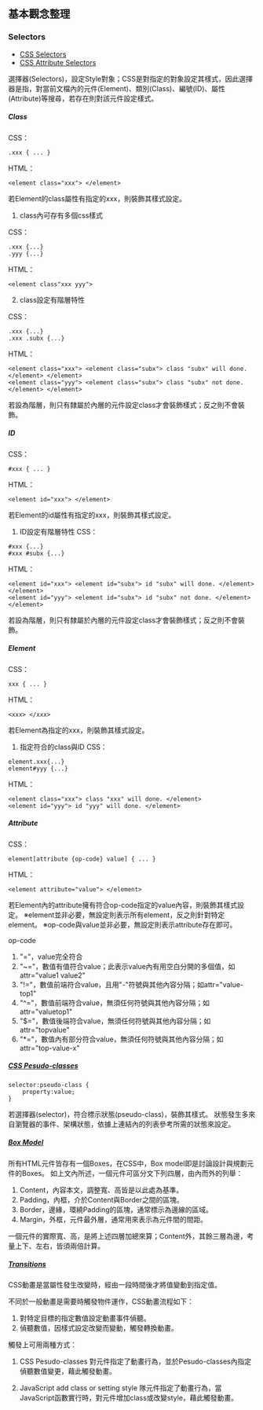 ## 基本觀念整理

### Selectors

+ [CSS Selectors](http://www.w3schools.com/cssref/css_selectors.asp)
+ [CSS Attribute Selectors](http://www.w3schools.com/css/css_attribute_selectors.asp)

選擇器(Selectors)，設定Style對象；CSS是對指定的對象設定其樣式，因此選擇器是指，對當前文檔內的元件(Element)、類別(Class)、編號(ID)、屬性(Attribute)等搜尋，若存在則對該元件設定樣式。

##### Class

CSS：
```
.xxx { ... }
```

HTML：
```
<element class="xxx"> </element>
```

若Element的class屬性有指定的xxx，則裝飾其樣式設定。

1. class內可存有多個css樣式

CSS：
```
.xxx {...}
.yyy {...}
```
HTML：
```
<element class"xxx yyy">
```

2. class設定有階層特性

CSS：
```
.xxx {...}
.xxx .subx {...}
```

HTML：
```
<element class="xxx"> <element class="subx"> class "subx" will done. </element> </element>
<element class="yyy"> <element class="subx"> class "subx" not done. </element> </element>
```

若設為階層，則只有隸屬於內層的元件設定class才會裝飾樣式；反之則不會裝飾。

##### ID

CSS：
```
#xxx { ... }
```

HTML：
```
<element id="xxx"> </element>
```

若Element的id屬性有指定的xxx，則裝飾其樣式設定。

1. ID設定有階層特性
CSS：
```
#xxx {...}
#xxx #subx {...}
```

HTML：
```
<element id="xxx"> <element id="subx"> id "subx" will done. </element> </element>
<element id="yyy"> <element id="subx"> id "subx" not done. </element> </element>
```

若設為階層，則只有隸屬於內層的元件設定class才會裝飾樣式；反之則不會裝飾。

##### Element

CSS：
```
xxx { ... }
```

HTML：
```
<xxx> </xxx>
```

若Element為指定的xxx，則裝飾其樣式設定。

1. 指定符合的class與ID
CSS：
```
element.xxx{...}
element#yyy {...}
```

HTML：
```
<element class="xxx"> class "xxx" will done. </element>
<element id="yyy"> id "yyy" will done. </element>
```

##### Attribute

CSS：
```
element[attribute {op-code} value] { ... }
```

HTML：
```
<element attribute="value"> </element>
```

若Element內的attribute擁有符合op-code指定的value內容，則裝飾其樣式設定。
※element並非必要，無設定則表示所有element，反之則針對特定element。
※op-code與value並非必要，無設定則表示attribute存在即可。

op-code
1. "="，value完全符合
2. "~="，數值有值符合value；此表示value內有用空白分開的多個值，如 attr="value1 value2"
3. "!="，數值前端符合value，且用"-"符號與其他內容分隔；如attr="value-top1"
4. "^="，數值前端符合value，無須任何符號與其他內容分隔；如attr="valuetop1"
5. "$="，數值後端符合value，無須任何符號與其他內容分隔；如attr="topvalue"
6. "\*="，數值內有部分符合value，無須任何符號與其他內容分隔；如attr="top-value-x"

##### [CSS Pesudo-classes](http://www.w3schools.com/css/css_pseudo_classes.asp)

```
selector:pseudo-class {
    property:value;
}
```

若選擇器(selector)，符合標示狀態(pseudo-class)，裝飾其樣式。
狀態發生多來自瀏覽器的事件、架構狀態，依據上連結內的列表參考所需的狀態來設定。

##### [Box Model](http://www.w3schools.com/css/css_boxmodel.asp)

所有HTML元件皆存有一個Boxes，在CSS中，Box model即是討論設計與規劃元件的Boxes。
如上文內所述，一個元件可區分文下列四層，由內而外的列舉：

1. Content，內容本文，調整寬、高皆是以此處為基準。
2. Padding，內框，介於Content與Border之間的區塊。
3. Border，邊緣，環繞Padding的區塊，通常標示為邊線的區域。
4. Margin，外框，元件最外層，通常用來表示為元件間的間距。

一個元件的實際寬、高，是將上述四層加總來算；Content外，其餘三層為邊，考量上下、左右，皆須兩倍計算。

##### [Transitions](http://www.w3schools.com/css/css3_transitions.asp)

CSS動畫是當屬性發生改變時，經由一段時間後才將值變動到指定值。

不同於一般動畫是需要時觸發物件運作，CSS動畫流程如下：
1. 對特定目標的指定數值設定動畫事件偵聽。
2. 偵聽數值，因樣式設定改變而變動，觸發轉換動畫。

觸發上可用兩種方式：
1. CSS Pesudo-classes
對元件指定了動畫行為，並於Pesudo-classes內指定偵聽數值變更，藉此觸發動畫。

2. JavaScript add class or setting style
隊元件指定了動畫行為，當JavaScript函數實行時，對元件增加class或改變style，藉此觸發動畫。
